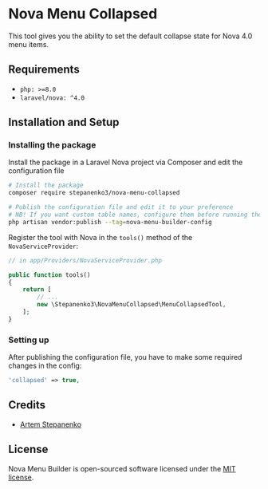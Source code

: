 # Nova Menu Collapsed

This tool gives you the ability to set the default collapse state for Nova 4.0 menu items.

## Requirements

- `php: >=8.0`
- `laravel/nova: ^4.0`

## Installation and Setup

### Installing the package

Install the package in a Laravel Nova project via Composer and edit the configuration file

```bash
# Install the package
composer require stepanenko3/nova-menu-collapsed

# Publish the configuration file and edit it to your preference
# NB! If you want custom table names, configure them before running the migrations.
php artisan vendor:publish --tag=nova-menu-builder-config
```

Register the tool with Nova in the `tools()` method of the `NovaServiceProvider`:

```php
// in app/Providers/NovaServiceProvider.php

public function tools()
{
    return [
        // ...
        new \Stepanenko3\NovaMenuCollapsed\MenuCollapsedTool,
    ];
}
```

### Setting up

After publishing the configuration file, you have to make some required changes in the config:

```php
'collapsed' => true,
```

## Credits

- [Artem Stepanenko](https://github.com/stepanenko3)

## License

Nova Menu Builder is open-sourced software licensed under the [MIT license](LICENSE.md).
